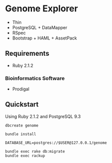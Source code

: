 # Genome Explorer

- Thin
- PostgreSQL + DataMapper
- RSpec
- Bootstrap + HAML + AssetPack

## Requirements

- Ruby 2.1.2

### Bioinformatics Software

- Prodigal

## Quickstart

Using Ruby 2.1.2 and PostgreSQL 9.3

```
dbcreate genome

bundle install

DATABASE_URL=postgres://$USER@127.0.0.1/genome

bundle exec rake db:migrate
bundle exec rackup
```
